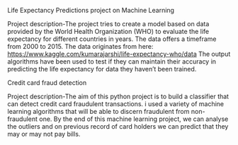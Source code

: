 Life Expectancy Predictions project on Machine Learning

Project description-The project tries to create a model based on data provided by the World Health Organization (WHO) to evaluate the life expectancy for different countries in years. The data offers a timeframe from 2000 to 2015. The data originates from here: https://www.kaggle.com/kumarajarshi/life-expectancy-who/data The output algorithms have been used to test if they can maintain their accuracy in predicting the life expectancy for data they haven’t been trained.


Credit card fraud detection

Project description-The aim of this python project is to build a classifier that can detect credit card fraudulent transactions. i
used a variety of machine learning algorithms that will be able to discern fraudulent from non-fraudulent one. By the end of this machine learning project, we can analyse the outliers and on previous record of card holders we can predict that they may or may not pay bills.
